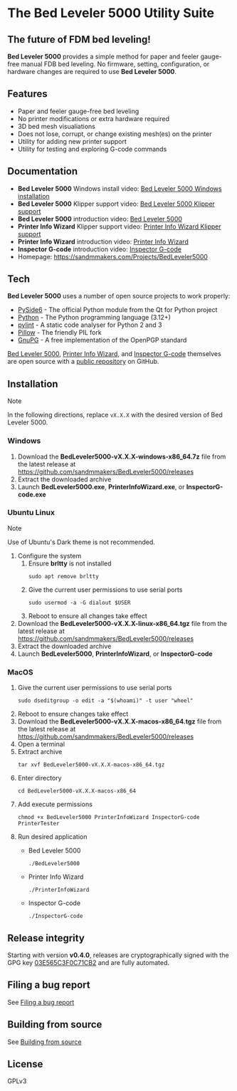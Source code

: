 # The Bed Leveler 5000 Utility Suite
## The future of FDM bed leveling!

**Bed Leveler 5000** provides a simple method for paper and feeler gauge-free manual
FDB bed leveling. No firmware, setting, configuration, or hardware changes are required
to use **Bed Leveler 5000**.

## Features

- Paper and feeler gauge-free bed leveling
- No printer modifications or extra hardware required
- 3D bed mesh visualiations
- Does not lose, corrupt, or change existing mesh(es) on the printer
- Utility for adding new printer support
- Utility for testing and exploring G-code commands

## Documentation
- **Bed Leveler 5000** Windows install video: [Bed Leveler 5000 Windows installation][BedLeveler5000WindowsInstallVideo]
- **Bed Leveler 5000** Klipper support video: [Bed Leveler 5000 Klipper support][BedLeveler5000KlipperVideo]
- **Bed Leveler 5000** introduction video: [Bed Leveler 5000][BedLeveler5000Video]
- **Printer Info Wizard** Klipper support video: [Printer Info Wizard Klipper support][PrinterInfoWizardKlipperVideo]
- **Printer Info Wizard** introduction video: [Printer Info Wizard][PrinterInfoWizardVideo]
- **Inspector G-code** introduction video: [Inspector G-code][InspectorG-code]
- Homepage: https://sandmmakers.com/Projects/BedLeveler5000

## Tech

**Bed Leveler 5000** uses a number of open source projects to work properly:

- [PySide6] - The official Python module from the Qt for Python project
- [Python] - The Python programming language (3.12+)
- [pylint] - A static code analyser for Python 2 and 3
- [Pillow] - The friendly PIL fork
- [GnuPG] - A free implementation of the OpenPGP standard

[Bed Leveler 5000][BedLeveler5000], [Printer Info Wizard][BedLeveler5000], and [Inspector G-code][InspectorG-code] themselves are open source with a [public repository][bedleveler5000] on GitHub.

## Installation
>[!NOTE]
> In the following directions, replace `vX.X.X` with the desired version of Bed Leveler 5000.
### Windows
1) Download the **BedLeveler5000-vX.X.X-windows-x86_64.7z** file from the latest release at https://github.com/sandmmakers/BedLeveler5000/releases
2) Extract the downloaded archive
3) Launch **BedLeveler5000.exe**, **PrinterInfoWizard.exe**, or **InspectorG-code.exe**

### Ubuntu Linux
>[!NOTE]
>Use of Ubuntu's Dark theme is not recommended.

1) Configure the system
    1) Ensure **brltty** is not installed
       ```
       sudo apt remove brltty
       ```
    2) Give the current user permissions to use serial ports
       ```
       sudo usermod -a -G dialout $USER
       ```
    3) Reboot to ensure all changes take effect
2) Download the **BedLeveler5000-vX.X.X-linux-x86_64.tgz** file from the latest release at https://github.com/sandmmakers/BedLeveler5000/releases
3) Extract the downloaded archive
4) Launch **BedLeveler5000**, **PrinterInfoWizard**, or **InspectorG-code**

### MacOS
1) Give the current user permissions to use serial ports
   ```
   sudo dseditgroup -o edit -a "$(whoami)" -t user "wheel"
   ```
2) Reboot to ensure changes take effect
3) Download the **BedLeveler5000-vX.X.X-macos-x86_64.tgz** file from the latest release at https://github.com/sandmmakers/BedLeveler5000/releases
4) Open a terminal
5) Extract archive
   ```
   tar xvf BedLeveler5000-vX.X.X-macos-x86_64.tgz
   ```
6) Enter directory
   ```
   cd BedLeveler5000-vX.X.X-macos-x86_64
   ```
7) Add execute permissions
   ```
   chmod +x BedLeveler5000 PrinterInfoWizard InspectorG-code PrinterTester
   ```
8) Run desired application
    - Bed Leveler 5000
      ```
      ./BedLeveler5000
      ```

    - Printer Info Wizard
      ```
      ./PrinterInfoWizard
      ```
    - Inspector G-code
      ```
      ./InspectorG-code
      ```

## Release integrity
Starting with version **v0.4.0**, releases are cryptographically signed with the GPG key [03E565C3F0C71CB2] and are fully automated.

## Filing a bug report
See [Filing a bug report](Docs/FilingABugReport.md)

## Building from source
See [Building from source](Docs/BuildingFromSource.md)

## License

GPLv3

   [BedLeveler5000]: <https://sandmmakers.com/Projects/BedLeveler5000>
   [git-repo-url]: <https://github.com/sandmmakers/BedLeveler5000.git>
   [BedLeveler5000WindowsInstallVideo]: <https://youtu.be/QwbeFVCBk6Q>
   [BedLeveler5000KlipperVideo]: <https://youtu.be/JBGN3U0C2LM>
   [BedLeveler5000Video]: <https://youtu.be/j5rzlHdtJAo>
   [PrinterInfoWizardKlipperVideo]: <https://youtu.be/VC4FoqCr5-g>
   [PrinterInfoWizardVideo]: <https://youtu.be/vVYRg6_kZsc>
   [InspectorG-code]: <https://youtu.be/EVntFYltG1U>
   [PySide6]: <https://pypi.org/project/PySide6>
   [Python]: <https://www.python.org>
   [pylint]: <https://github.com/pylint-dev/pylint>
   [Pillow]: <https://github.com/python-pillow/Pillow>
   [GnuPG]: <https://www.gnupg.org>
   [03E565C3F0C71CB2]: <https://keyserver.ubuntu.com/pks/lookup?op=get&search=0x0A55C210C62C5A0AE461C36503E565C3F0C71CB2>